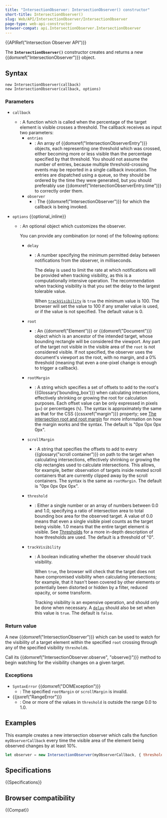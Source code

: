 ```yaml
---
title: "IntersectionObserver: IntersectionObserver() constructor"
short-title: IntersectionObserver()
slug: Web/API/IntersectionObserver/IntersectionObserver
page-type: web-api-constructor
browser-compat: api.IntersectionObserver.IntersectionObserver
---
```


{{APIRef("Intersection Observer API")}}

The **`IntersectionObserver()`** constructor creates and returns a new {{domxref("IntersectionObserver")}} object.

## Syntax

```js-nolint
new IntersectionObserver(callback)
new IntersectionObserver(callback, options)
```

### Parameters

- `callback`
  - : A function which is called when the percentage of the target element is visible crosses a threshold.
    The callback receives as input two parameters:
    - `entries`
      - : An array of {{domxref("IntersectionObserverEntry")}} objects, each representing one threshold which was crossed, either becoming more or less visible than the percentage specified by that threshold.
        You should not assume the number of entries, because multiple threshold-crossing events may be reported in a single callback invocation.
        The entries are dispatched using a queue, so they should be ordered by the time they were generated, but you should preferably use {{domxref("IntersectionObserverEntry.time")}} to correctly order them.
    - `observer`
      - : The {{domxref("IntersectionObserver")}} for which the callback is being invoked.

- `options` {{optional_inline}}
  - : An optional object which customizes the observer.

    You can provide any combination (or none) of the following options:
    - `delay`
      - : A number specifying the minimum permitted delay between notifications from the observer, in milliseconds.

        The delay is used to limit the rate at which notifications will be provided when tracking visibility, as this is a computationally intensive operation.
        The recommendation when tracking visibility is that you set the delay to the largest tolerable value.

        When [`trackVisibility`](#trackvisibility) is `true` the minimum value is 100.
        The browser will set the value to 100 if any smaller value is used, or if the value is not specified.
        The default value is 0.

    - `root`
      - : An {{domxref("Element")}} or {{domxref("Document")}} object which is an ancestor of the intended target, whose bounding rectangle will be considered the viewport.
        Any part of the target not visible in the visible area of the `root` is not considered visible.
        If not specified, the observer uses the document's
        viewport as the root, with no margin, and a 0% threshold (meaning that even a one-pixel change is enough to trigger a callback).
    - `rootMargin`
      - : A string which specifies a set of offsets to add to the root's {{Glossary('bounding_box')}} when calculating intersections, effectively shrinking
        or growing the root for calculation purposes. Each offset value can be only expressed in pixels (`px`) or percentages (`%`).
        The syntax is approximately the same as that for the CSS {{cssxref("margin")}} property;
        see [The intersection root and root margin](/en-US/docs/Web/API/Intersection_Observer_API#the_intersection_root_and_root_margin) for more information on how the margin works and the syntax.
        The default is "0px 0px 0px 0px".
    - `scrollMargin`
      - : A string that specifies the offsets to add to every {{glossary("scroll container")}} on path to the target when calculating intersections, effectively shrinking or growing the clip rectangles used to calculate intersections.
        This allows, for example, better observation of targets inside nested scroll containers that are currently clipped away by the scroll containers.
        The syntax is the same as `rootMargin`.
        The default is "0px 0px 0px 0px".
    - `threshold`
      - : Either a single number or an array of numbers between 0.0 and 1.0, specifying a ratio of intersection area to total bounding box area for the observed target.
        A value of 0.0 means that even a single visible pixel counts as the target being visible.
        1.0 means that the entire target element is visible.
        See [Thresholds](/en-US/docs/Web/API/Intersection_Observer_API#thresholds) for a more in-depth description of how thresholds are used.
        The default is a threshold of "0".
    - `trackVisibility`
      - : A boolean indicating whether the observer should track visibility.

        When `true`, the browser will check that the target does not have compromised visibility when calculating intersections;
        for example, that it hasn't been covered by other elements or potentially been distorted or hidden by a filter, reduced opacity, or some transform.

        Tracking visibility is an expensive operation, and should only be done when necessary.
        A [`delay`](#delay) should also be set when this value is `true`.
        The default is `false`.

### Return value

A new {{domxref("IntersectionObserver")}} which can be used to watch for the visibility of a target element within the specified `root` crossing through any of the specified visibility `threshold`s.

Call its {{domxref("IntersectionObserver.observe", "observe()")}} method to begin watching for the visibility changes on a given target.

### Exceptions

- `SyntaxError` {{domxref("DOMException")}}
  - : The specified `rootMargin` or `scrollMargin` is invalid.
- {{jsxref("RangeError")}}
  - : One or more of the values in `threshold` is outside the range 0.0 to 1.0.

## Examples

This example creates a new intersection observer which calls the function `myObserverCallback` every time the visible area of the element being observed changes by at least 10%.

```js
let observer = new IntersectionObserver(myObserverCallback, { threshold: 0.1 });
```

## Specifications

{{Specifications}}

## Browser compatibility

{{Compat}}
